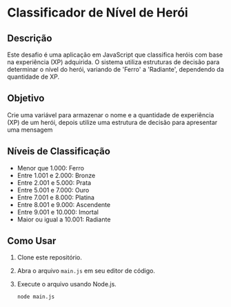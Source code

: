 # Classificador de Nível de Herói

## Descrição

Este desafio é uma aplicação em JavaScript que classifica heróis com base na experiência (XP) adquirida. O sistema utiliza estruturas de decisão para determinar o nível do herói, variando de 'Ferro' a 'Radiante', dependendo da quantidade de XP.

## Objetivo

Crie uma variável para armazenar o nome e a quantidade de experiência (XP) de um herói, depois utilize uma estrutura de decisão para apresentar uma mensagem

## Níveis de Classificação

- Menor que 1.000: Ferro
- Entre 1.001 e 2.000: Bronze
- Entre 2.001 e 5.000: Prata
- Entre 5.001 e 7.000: Ouro
- Entre 7.001 e 8.000: Platina
- Entre 8.001 e 9.000: Ascendente
- Entre 9.001 e 10.000: Imortal
- Maior ou igual a 10.001: Radiante

## Como Usar

1. Clone este repositório.

2. Abra o arquivo `main.js` em seu editor de código.

3. Execute o arquivo usando Node.js.

   `node main.js`
